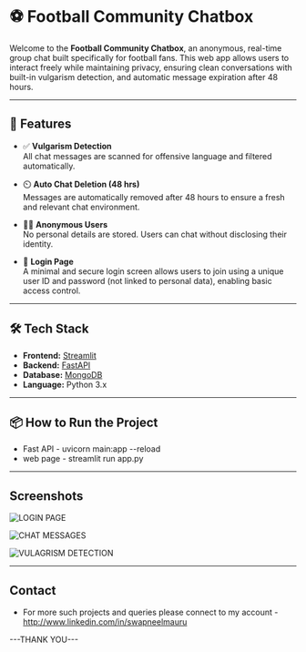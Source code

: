  # ⚽ Football Community Chatbox

Welcome to the **Football Community Chatbox**, an anonymous, real-time group chat built specifically for football fans. This web app allows users to interact freely while maintaining privacy, ensuring clean conversations with built-in vulgarism detection, and automatic message expiration after 48 hours.

---

## 🚀 Features

- ✅ **Vulgarism Detection**  
  All chat messages are scanned for offensive language and filtered automatically.

- ⏲️ **Auto Chat Deletion (48 hrs)**  
  Messages are automatically removed after 48 hours to ensure a fresh and relevant chat environment.

- 🕵️‍♂️ **Anonymous Users**  
  No personal details are stored. Users can chat without disclosing their identity.

- 🔐 **Login Page**  
  A minimal and secure login screen allows users to join using a unique user ID and password (not linked to personal data), enabling basic access control.

---

## 🛠 Tech Stack

- **Frontend:** [Streamlit](https://streamlit.io/)  
- **Backend:** [FastAPI](https://fastapi.tiangolo.com/)  
- **Database:** [MongoDB](https://www.mongodb.com/)  
- **Language:** Python 3.x

---

## 📦 How to Run the Project

- Fast API - uvicorn main:app --reload
- web page - streamlit run app.py

---


## Screenshots

![LOGIN PAGE](https://github.com/user-attachments/assets/6671ee71-39b8-401f-aacd-977617ad8430)

![CHAT MESSAGES](https://github.com/user-attachments/assets/1f6fc4e9-616e-4773-80bc-f8974e159da0)

![VULAGRISM DETECTION](https://github.com/user-attachments/assets/6771dfb2-14cb-4eb0-923b-e79a4e90f9fb)

---

## Contact

- For more such projects and queries please connect to my account - http://www.linkedin.com/in/swapneelmauru

---THANK YOU---
